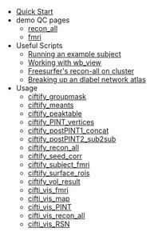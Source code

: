 
- [Quick Start](installation.md)
- demo QC pages
     - [recon_all](https://edickie.github.io/ciftify/demo/qc_recon_all/index.html)
     - [fmri](https://edickie.github.io/ciftify/demo/qc_fmri/index.html)     
- Useful Scripts
  - [ Running an example subject ](tutorials/example-usage.md)
  - [ Working with wb_view ](tutorials/wb_view-example.md)
  - [ Freesurfer's recon-all on cluster ](tutorials/Freesurfer's-recon-all-on-cluster.md)
  - [ Breaking up an dlabel network atlas ](tutorials/break_up_network_atlas.md)
- Usage
  - [ ciftify_groupmask ](usage/ciftify_groupmask.md)
  - [ ciftify_meants ](usage/ciftify_meants.md)
  - [ ciftify_peaktable ](usage/ciftify_peaktable.md)
  - [ ciftify_PINT_vertices ](usage/ciftify_PINT_vertices.md)
  - [ ciftify_postPINT1_concat ](usage/ciftify_postPINT1_concat.md)
  - [ ciftify_postPINT2_sub2sub ](usage/ciftify_postPINT2_sub2sub.md)
  - [ ciftify_recon_all ](usage/ciftify_recon_all.md)
  - [ ciftify_seed_corr ](usage/ciftify_seed_corr.md)
  - [ ciftify_subject_fmri ](usage/ciftify_subject_fmri.md)
  - [ ciftify_surface_rois ](usage/ciftify_surface_rois.md)
  - [ ciftify_vol_result ](usage/ciftify_vol_result.md)
  - [ cifti_vis_fmri ](usage/cifti_vis_fmri.md)
  - [ cifti_vis_map ](usage/cifti_vis_map.md)
  - [ cifti_vis_PINT ](usage/cifti_vis_PINT.md)
  - [ cifti_vis_recon_all ](usage/cifti_vis_recon_all.md)
  - [ cifti_vis_RSN ](usage/cifti_vis_RSN.md)
